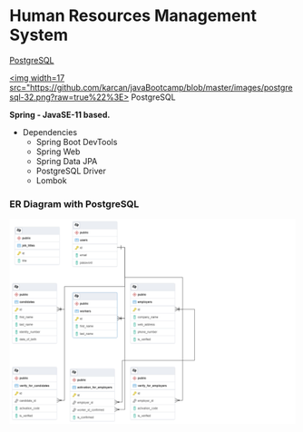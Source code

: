 # Human Resources Management System

[PostgreSQL](https://github.com/canpolatt/JavaReactHomework6-1)

<a href="https://github.com/canpolatt/JavaReactHomework6-1"> <img width=17 src="https://github.com/karcan/javaBootcamp/blob/master/images/postgresql-32.png?raw=true%22%3E> PostgreSQL</a>

**Spring - JavaSE-11 based.**
* Dependencies
  * Spring Boot DevTools
  * Spring Web
  * Spring Data JPA
  * PostgreSQL Driver
  * Lombok

### ER Diagram with PostgreSQL
![Er Diagram](/er_diagram.png)





